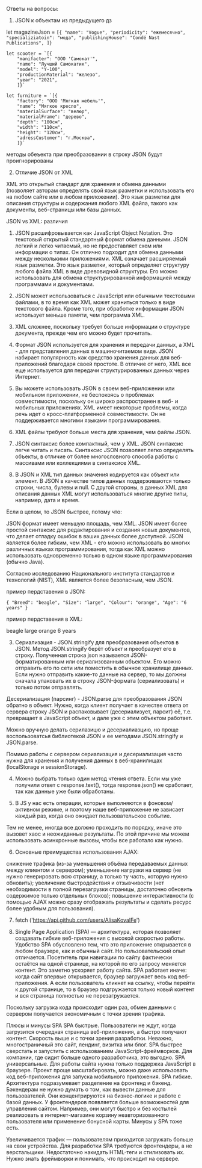 Ответы на вопросы:

1. JSON к объектам из предыдущего дз

let magazineJson = `[{
    "name": "Vogue",
    "periodicity": "ежемесячно",
    "specializiatoin": "мода",
    "publishingHouse": "Condé Nast Publications",
    ]}`


    let scooter = `[{
        "manifacter": "ООО 'Самокат'",
        "name": "Лучший Самокатик",
        "model": "Y-100",
        "productionMaterial": "железо",
        "year": "2021",
        ]}`

    let furniture = `[{
        "factory": "ООО 'Мягкая мебель'",
        "name": "Мягкое кресло",
        "materialSurface": "велюр",
        "materialFrame": "дерево",
        "depth": "100см",
        "width": "110см",
        "height": "120см",
        "adressCustomer": "г.Москва",
        ]}`

методы обеъекта при преобразовании в строку JSON будут проигнорированы

2. Отличие JSON от XML

XML это открытый стандарт для хранения и обмена данными (позволяет авторам определять свой язык разметки и использовать его на любом сайте или в любом приложении). Это язык разметки для описания структуры и содержания любого XML файла, такого как документы, веб-страницы или базы данных. 

JSON vs XML: различия
1) JSON расшифровывается как JavaScript Object Notation. Это текстовый открытый стандартный формат обмена данными. JSON легкий и легко читаемый, но не предоставляет схем или информации о типах. Он отлично подходит для обмена данными между несколькими приложениями. XML означает расширяемый язык разметки. Это язык разметки, который определяет структуру любого файла XML в виде древовидной структуры.  Его можно использовать для обмена структурированной информацией между программами и документами.

2) JSON может использоваться с JavaScript или обычными текстовыми файлами, в то время как XML может храниться только в виде текстового файла. Кроме того, при обработке информации JSON использует меньше памяти, чем программа XML. 

3) XML сложнее, поскольку требует больше информации о структуре документа, прежде чем его можно будет прочитать.

4) Формат JSON используется для хранения и передачи данных, а XML - для представления данных в машиночитаемом виде. JSON набирает популярность как средство хранения данных для веб-приложений благодаря своей простоте. В отличие от него, XML все еще используется для передачи структурированных данных через Интернет.

5) Вы можете использовать JSON в своем веб-приложении или мобильном приложении, не беспокоясь о проблемах совместимости, поскольку он широко распространен в веб- и мобильных приложениях. XML имеет некоторые проблемы, когда речь идет о кросс-платформенной совместимости. Он не поддерживается многими языками программирования.

6) XML файлы требуют больше места для хранения, чем файлы JSON. 

7) JSON синтаксис более компактный, чем у XML. JSON синтаксис легче читать и писать.
Синтаксис JSON позволяет легко определять объекты, в отличие от более многословного способа работы с массивами или коллекциями в синтаксисе XML. 

8)  В JSON и XML тип данных значения кодируется как объект или элемент. В JSON в качестве типов данных поддерживаются только строки, числа, булевы и null. С другой стороны, в данных XML для описания данных XML могут использоваться многие другие типы, например, дата и время.

Если в целом, то JSON быстрее, потому что:

JSON формат имеет меньшую площадь, чем XML.
JSON имеет более простой синтаксис для редактирования и создания новых документов, что делает отладку ошибок в ваших данных более доступной.
JSON является более гибким, чем XML - его можно использовать во многих различных языках программирования, тогда как XML можно использовать одновременно только в одном языке программирования (обычно Java).

Согласно исследованию Национального института стандартов и технологий (NIST), XML является более безопасным, чем JSON.

пример пердставения в JSON:

`{ "Breed": "beagle",
    "Size": "large",
    "Colour": "orange",
    "Age": "6 years" }`

пример пердставения в XML: 

<?xml version="1.0" encoding="UTF-8" ?>
<root>
  <Breed>beagle</Breed>
  <Size>large</Size>
  <Colour>orange</Colour>
  <Age>6 years</Age>
</root>

3. Сериализация - JSON.stringify для преобразования объектов в JSON. Метод JSON.stringify берёт объект и преобразует его в строку. Полученная строка json называется JSON-форматированным или сериализованным объектом. Его можно отправить его по сети или поместить в обычное хранилище данных. Если  нужно отправить какие-то данные на сервер, то мы должны сначала упаковать их в строку JSON-формата (сериализовать) и только потом отправлять.

Десериализация (парсинг) - JSON.parse для преобразования JSON обратно в объект. Нужно, когда клиент получает в качестве ответа от сервера строку JSON и распаковывает (десериализует, парсит) её, т.е. превращает в JavaScript объект, и дале уже с этим объектом работает.

Можно вручную делать серилазицю и десериалиазцию, но проще воспользоватсья библиотекой JSON и ее методами JSON.stringify и JSON.parse.

Помимо работы с сервером сериализация и десериализация часто нужна для хранения и получения данных в веб-хранилищах (localStorage и sessionStorage).

4. Можно выбрать только один метод чтения ответа. Если мы уже получили ответ с response.text(), тогда response.json() не сработает, так как данные уже были обработаны.

5. В JS у нас есть операции, которые выполняются в фоновом/активном режиме, и поэтому наше веб-приложение не зависает каждый раз, когда оно ожидает пользовательское событие.

Тем не менее, иногда все должно проходить по порядку, иначе это вызовет хаос и неожиданные результаты. По этой причине мы можем использовать асинхронные вызовы, чтобы все работало как нужно.

6. Основные преимущества использования AJAX:

снижение трафика (из-за уменьшения объёма передаваемых данных между клиентом и сервером);
уменьшение нагрузки на сервер (не нужно генерировать всю страницу, а только ту часть, которую нужно обновить);
увеличение быстродействия и отзывчивости (нет необходимости в полной перезагрузки страницы, достаточно обновить содержимое только отдельных блоков);
повышение интерактивности (с помощью AJAX можно сразу отображать результаты и сделать ресурс более удобным для пользования).

7. fetch ('https://api.github.com/users/AlisaKovalFe')

8. Single Page Application (SPA) — архитектура, которая позволяет создавать гибкие веб-приложения с высокой скоростью работы.
Удобство SPA обусловлено тем, что это приложение открывается в любом браузере, как и обычный сайт. Но пользовательский опыт отличается. Посетитель при навигации по сайту фактически остаётся на одной странице, на которой по его запросу меняется контент. Это заметно ускоряет работу сайта.
SPA работает иначе: когда сайт впервые открывается, браузер загружает весь код веб-приложения. А если пользователь кликнет на ссылку, чтобы перейти к другой странице, то в браузер подгружается только новый контент и вся страница полностью не перезагружается.

Поскольку загрузка кода происходит один раз, обмен данными с сервером получается экономичным с точки зрения трафика. 

Плюсы и минусы SPA
SPA быстрые. Пользователи не ждут, когда загрузится очередная страница веб-приложения, а быстро получают контент.
Скорость выше и с точки зрения разработки. Неважно, многостраничный это сайт, лендинг, визитка или блог. SPA быстрее сверстать и запустить с использованием JavaScript-фреймворков. Для компании, где сидит больше одного разработчика, это выгодно.
SPA универсальные. Для работы сайта нужна только поддержка JavaScript в браузере. Проект проще масштабировать, можно даже использовать код веб-приложения для запуска мобильного приложения.
SPA гибкие. Архитектура подразумевает разделение на фронтенд и бэкенд.
Бэкендерам не нужно думать о том, как вывести данные для пользователей. Они концентрируются на бизнес-логике и работе с базой данных.
У фронтендеров появляется больше возможностей для управления сайтом. Например, они могут быстро и без костылей реализовать в интернет-магазине корзину неавторизованного пользователя или применение бонусной карты.
Минусы у SPA тоже есть.

Увеличивается трафик — пользователям приходится загружать больше на свои устройства.
Для разработки SPA требуются фронтендеры, а не верстальщики. Недостаточно накидать HTML-теги и стилизовать их. Нужно знать фреймворки и понимать, что происходит на сервере.